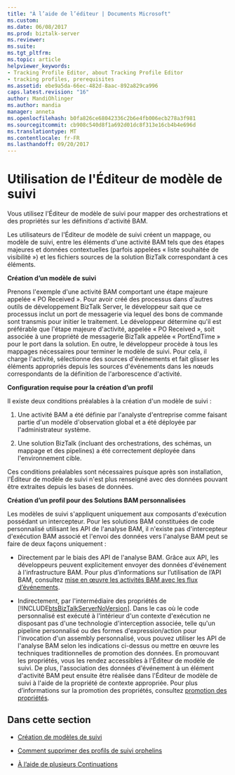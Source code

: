 ```yaml
---
title: "À l’aide de l’éditeur | Documents Microsoft"
ms.custom: 
ms.date: 06/08/2017
ms.prod: biztalk-server
ms.reviewer: 
ms.suite: 
ms.tgt_pltfrm: 
ms.topic: article
helpviewer_keywords:
- Tracking Profile Editor, about Tracking Profile Editor
- tracking profiles, prerequisites
ms.assetid: ebe9a5da-66ec-482d-8aac-892a829ca996
caps.latest.revision: "16"
author: MandiOhlinger
ms.author: mandia
manager: anneta
ms.openlocfilehash: b0fa826ce68042336c2b6e4fb006ecb278a3f981
ms.sourcegitcommit: cb908c540d8f1a692d01dc8f313e16cb4b4e696d
ms.translationtype: MT
ms.contentlocale: fr-FR
ms.lasthandoff: 09/20/2017
---
```

# <a name="using-the-tpe"></a>Utilisation de l'Éditeur de modèle de suivi
Vous utilisez l'Éditeur de modèle de suivi pour mapper des orchestrations et des propriétés sur les définitions d'activité BAM.  
  
 Les utilisateurs de l'Éditeur de modèle de suivi créent un mappage, ou modèle de suivi, entre les éléments d'une activité BAM tels que des étapes majeures et données contextuelles (parfois appelées « liste souhaitée de visibilité ») et les fichiers sources de la solution BizTalk correspondant à ces éléments.  
  
 **Création d’un modèle de suivi**  
  
 Prenons l'exemple d'une activité BAM comportant une étape majeure appelée « PO Received ». Pour avoir créé des processus dans d'autres outils de développement BizTalk Server, le développeur sait que ce processus inclut un port de messagerie via lequel des bons de commande sont transmis pour initier le traitement. Le développeur détermine qu'il est préférable que l'étape majeure d'activité, appelée « PO Received », soit associée à une propriété de messagerie BizTalk appelée « PortEndTime » pour le port dans la solution. En outre, le développeur procède à tous les mappages nécessaires pour terminer le modèle de suivi. Pour cela, il charge l'activité, sélectionne des sources d'événements et fait glisser les éléments appropriés depuis les sources d'événements dans les nœuds correspondants de la définition de l'arborescence d'activité.  
  
 **Configuration requise pour la création d’un profil**  
  
 Il existe deux conditions préalables à la création d'un modèle de suivi :  
  
1.  Une activité BAM a été définie par l'analyste d'entreprise comme faisant partie d'un modèle d'observation global et a été déployée par l'administrateur système.  
  
2.  Une solution BizTalk (incluant des orchestrations, des schémas, un mappage et des pipelines) a été correctement déployée dans l'environnement cible.  
  
 Ces conditions préalables sont nécessaires puisque après son installation, l'Éditeur de modèle de suivi n'est plus renseigné avec des données pouvant être extraites depuis les bases de données.  
  
 **Création d’un profil pour des Solutions BAM personnalisées**  
  
 Les modèles de suivi s'appliquent uniquement aux composants d'exécution possédant un intercepteur. Pour les solutions BAM constituées de code personnalisé utilisant les API de l'analyse BAM, il n'existe pas d'intercepteur d'exécution BAM associé et l'envoi des données vers l'analyse BAM peut se faire de deux façons uniquement :  
  
-   Directement par le biais des API de l'analyse BAM. Grâce aux API, les développeurs peuvent explicitement envoyer des données d'événement à l'infrastructure BAM. Pour plus d’informations sur l’utilisation de l’API BAM, consultez [mise en œuvre les activités BAM avec les flux d’événements](../core/implementing-bam-activities-with-event-streams.md).  
  
-   Indirectement, par l'intermédiaire des propriétés de [!INCLUDE[btsBizTalkServerNoVersion](../includes/btsbiztalkservernoversion-md.md)]. Dans le cas où le code personnalisé est exécuté à l'intérieur d'un contexte d'exécution ne disposant pas d'une technologie d'interception associée, telle qu'un pipeline personnalisé ou des formes d'expression/action pour l'invocation d'un assembly personnalisé, vous pouvez utiliser les API de l'analyse BAM selon les indications ci-dessus ou mettre en œuvre les techniques traditionnelles de promotion des données. En promouvant les propriétés, vous les rendez accessibles à l'Éditeur de modèle de suivi. De plus, l'association des données d'événement à un élément d'activité BAM peut ensuite être réalisée dans l'Éditeur de modèle de suivi à l'aide de la propriété de contexte appropriée. Pour plus d’informations sur la promotion des propriétés, consultez [promotion des propriétés](../core/promoting-properties.md).  
  
## <a name="in-this-section"></a>Dans cette section  
  
-   [Création de modèles de suivi](../core/creating-tracking-profiles.md)  
  
-   [Comment supprimer des profils de suivi orphelins](../core/how-to-remove-orphaned-tracking-profiles.md)  
  
-   [À l’aide de plusieurs Continuations](../core/using-multiple-continuations.md)